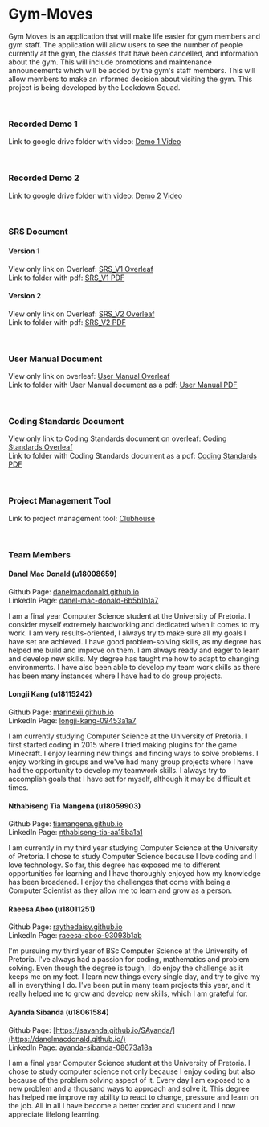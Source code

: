 # Gym-Moves

Gym Moves is an application that will make life easier for gym members and gym staff. The application will allow users to see the number of people currently at the gym, the classes that have been cancelled, and information about the gym. This will include promotions and maintenance announcements which will be added by the gym's staff members. This will allow members to make an informed decision about visiting the gym. This project is being developed by the Lockdown Squad.


<br/>


### Recorded Demo 1

Link to google drive folder with video: [Demo 1 Video](https://drive.google.com/drive/folders/1MyTwVSr6ChM58coY9_BjYyGyFwhlx-G_?usp=sharing)

<br/>

### Recorded Demo 2

Link to google drive folder with video: [Demo 2 Video](https://drive.google.com/drive/folders/1FbcjdPC-sIM7J9nz_dvD4aW7ej8KTYqa?usp=sharing)

<br/>


### SRS Document

#### Version 1
View only link on Overleaf: [SRS_V1 Overleaf](https://www.overleaf.com/read/chgypmxyntsm) <br/>
Link to folder with pdf: [SRS_V1 PDF](https://drive.google.com/drive/folders/1MyTwVSr6ChM58coY9_BjYyGyFwhlx-G_?usp=sharing)

#### Version 2

View only link on Overleaf: [SRS_V2 Overleaf](https://www.overleaf.com/read/pccntnjzxgyf)<br/>
Link to folder with pdf: [SRS_V2 PDF](https://drive.google.com/drive/folders/1FbcjdPC-sIM7J9nz_dvD4aW7ej8KTYqa?usp=sharing)

<br/>

### User Manual Document

View only link on overleaf: [User Manual Overleaf](https://www.overleaf.com/read/szdbsjkrbxdx) <br/>
Link to folder with User Manual document as a pdf: [User Manual PDF](https://drive.google.com/drive/folders/1FbcjdPC-sIM7J9nz_dvD4aW7ej8KTYqa?usp=sharing)

<br/>

### Coding Standards Document

View only link to Coding Standards document on overleaf: [Coding Standards Overleaf](https://www.overleaf.com/read/chssqmjbrmmx)<br/>
Link to folder with Coding Standards document as a pdf: [Coding Standards PDF](https://drive.google.com/drive/folders/1FbcjdPC-sIM7J9nz_dvD4aW7ej8KTYqa?usp=sharing)



<br/>

### Project Management Tool

Link to project management tool: [Clubhouse](https://app.clubhouse.io/lockdown-squad/stories/space/13/gymmoves)

<br/>

### Team Members

#### Danel Mac Donald (u18008659)

Github Page: [danelmacdonald.github.io](https://danelmacdonald.github.io/) <br/>
LinkedIn Page: [danel-mac-donald-6b5b1b1a7](https://www.linkedin.com/in/danel-mac-donald-6b5b1b1a7/) <br/>

I am a final year Computer Science student at the University of Pretoria. I consider myself extremely hardworking and dedicated when it comes to my work. I am very results-oriented, I always try to make sure all my goals I have set are achieved. I have good problem-solving skills, as my degree has helped me build and improve on them. I am always ready and eager to learn and develop new skills. My degree has taught me how to adapt to changing environments. I have also been able to develop my team work skills as there has been many instances where I have had to do group projects.


#### Longji Kang (u18115242)

Github Page: [marinexii.github.io](https://marinexii.github.io/) <br/>
LinkedIn Page: [longji-kang-09453a1a7](https://www.linkedin.com/in/longji-kang-09453a1a7/)

I am currently studying Computer Science at the University of Pretoria. I first started coding in 2015 where I tried making plugins for the game Minecraft. I enjoy learning new things and finding ways to solve problems. I enjoy working in groups and we've had many group projects where I have had the opportunity to develop my teamwork skills. I always try to accomplish goals that I have set for myself, although it may be difficult at times. 


#### Nthabiseng Tia Mangena (u18059903)
Github Page: [tiamangena.github.io](https://tiamangena.github.io/)<br/>
LinkedIn Page: [nthabiseng-tia-aa15ba1a1](https://www.linkedin.com/in/nthabiseng-tia-aa15ba1a1/)

I am currently in my third year studying Computer Science at the University of Pretoria. I chose to study Computer Science because I love coding and I love technology. So far, this degree has exposed me to different opportunities for learning and I have thoroughly enjoyed how my knowledge has been broadened. I enjoy the challenges that come with being a Computer Scientist as they allow me to learn and grow as a person.
</div>

#### Raeesa Aboo (u18011251)

Github Page: [raythedaisy.github.io](https://raythedaisy.github.io/)<br/>
LinkedIn Page: [raeesa-aboo-93093b1ab](https://www.linkedin.com/in/raeesa-aboo-93093b1ab/)

I'm pursuing my third year of BSc Computer Science at the University of Pretoria. I've always had a passion for coding, mathematics and problem solving. Even though the degree is tough, I do enjoy the challenge as it keeps me on my feet. I learn new things every single day, and try to give my all in everything I do. I've been put in many team projects this year, and it really helped me to grow and develop new skills, which I am grateful for. 
</div>

#### Ayanda Sibanda (u18061584)

Github Page: [https://sayanda.github.io/SAyanda/](https://danelmacdonald.github.io/) <br/>
LinkedIn Page: [ayanda-sibanda-08673a18a](https://www.linkedin.com/in/danel-mac-donald-6b5b1b1a7/) <br/>

I am a final year Computer Science student at the University of Pretoria. I chose to study computer science not only because I enjoy coding but also because of the problem solving aspect of it. Every day I am exposed to a new problem and a thousand ways to approach and solve it. This degree has helped me improve my ability to react to change, pressure and learn on the job. All in all I have become a better coder and student and I now appreciate lifelong learning.
